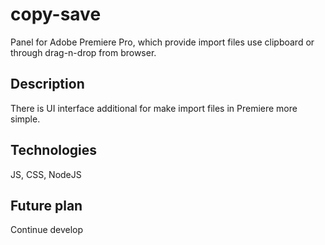 # copy-save

Panel for Adobe Premiere Pro, which provide import files use clipboard or through drag-n-drop from browser.

## Description
There is UI interface additional for make import files in Premiere more simple.

## Technologies

JS, CSS, NodeJS

## Future plan
Continue develop
